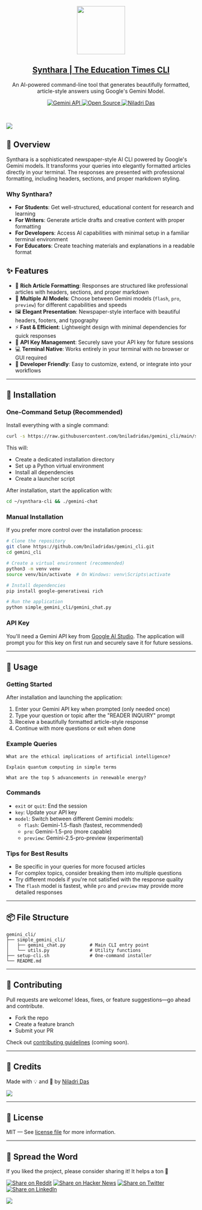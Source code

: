 <p align="center">
  <a href="https://github.com/bniladridas/gemini_cli"><img src="https://avatars.githubusercontent.com/u/203538727?s=200&v=4" height="128"></a>
  <h2 align="center"><a href="https://github.com/bniladridas/gemini_cli">Synthara | The Education Times CLI</a></h2>
  <p align="center">An AI-powered command-line tool that generates beautifully formatted, article-style answers using Google's Gemini Model.<p>
  <p align="center">
    <a href="https://aistudio.google.com/app/apikey">
    	<img src="https://img.shields.io/badge/%E2%9C%A8-Gemini%20API-0a0a0a.svg?style=flat&colorA=0a0a0a" alt="Gemini API" />
    </a>
    <a href="https://github.com/bniladridas/gemini_cli">
    	<img src="https://img.shields.io/badge/%E2%9C%A8-Open%20Source-0a0a0a.svg?style=flat&colorA=0a0a0a" alt="Open Source" />
    </a>
    <a href="https://github.com/bniladridas">
    	<img src="https://img.shields.io/badge/%E2%9C%A8-Created%20by%20Niladri-0a0a0a.svg?style=flat&colorA=0a0a0a" alt="Niladri Das" />
    </a>
  </p>
</p>

<br>

![](https://i.imgur.com/waxVImv.png)

## 🧠 Overview

Synthara is a sophisticated newspaper-style AI CLI powered by Google's Gemini models. It transforms your queries into elegantly formatted articles directly in your terminal. The responses are presented with professional formatting, including headers, sections, and proper markdown styling.

### Why Synthara?

- **For Students**: Get well-structured, educational content for research and learning
- **For Writers**: Generate article drafts and creative content with proper formatting
- **For Developers**: Access AI capabilities with minimal setup in a familiar terminal environment
- **For Educators**: Create teaching materials and explanations in a readable format

## ✨ Features

- 📰 **Rich Article Formatting**: Responses are structured like professional articles with headers, sections, and proper markdown
- 🧠 **Multiple AI Models**: Choose between Gemini models (`flash`, `pro`, `preview`) for different capabilities and speeds
- 🖼️ **Elegant Presentation**: Newspaper-style interface with beautiful headers, footers, and typography
- ⚡ **Fast & Efficient**: Lightweight design with minimal dependencies for quick responses
- 🔐 **API Key Management**: Securely save your API key for future sessions
- 💻 **Terminal Native**: Works entirely in your terminal with no browser or GUI required
- 🧪 **Developer Friendly**: Easy to customize, extend, or integrate into your workflows

---

## 🚀 Installation

### One-Command Setup (Recommended)

Install everything with a single command:

```bash
curl -s https://raw.githubusercontent.com/bniladridas/gemini_cli/main/setup-cli.sh | bash
```

This will:
- Create a dedicated installation directory
- Set up a Python virtual environment
- Install all dependencies
- Create a launcher script

After installation, start the application with:

```bash
cd ~/synthara-cli && ./gemini-chat
```

### Manual Installation

If you prefer more control over the installation process:

```bash
# Clone the repository
git clone https://github.com/bniladridas/gemini_cli.git
cd gemini_cli

# Create a virtual environment (recommended)
python3 -m venv venv
source venv/bin/activate  # On Windows: venv\Scripts\activate

# Install dependencies
pip install google-generativeai rich

# Run the application
python simple_gemini_cli/gemini_chat.py
```

### API Key

You'll need a Gemini API key from [Google AI Studio](https://aistudio.google.com/app/apikey). The application will prompt you for this key on first run and securely save it for future sessions.

---

## 🧭 Usage

### Getting Started

After installation and launching the application:

1. Enter your Gemini API key when prompted (only needed once)
2. Type your question or topic after the "READER INQUIRY" prompt
3. Receive a beautifully formatted article-style response
4. Continue with more questions or exit when done

### Example Queries

```
What are the ethical implications of artificial intelligence?
```

```
Explain quantum computing in simple terms
```

```
What are the top 5 advancements in renewable energy?
```

### Commands

- `exit` or `quit`: End the session
- `key`: Update your API key
- `model`: Switch between different Gemini models:
  - `flash`: Gemini-1.5-flash (fastest, recommended)
  - `pro`: Gemini-1.5-pro (more capable)
  - `preview`: Gemini-2.5-pro-preview (experimental)

### Tips for Best Results

- Be specific in your queries for more focused articles
- For complex topics, consider breaking them into multiple questions
- Try different models if you're not satisfied with the response quality
- The `flash` model is fastest, while `pro` and `preview` may provide more detailed responses

---

## 📦 File Structure

```plaintext
gemini_cli/
├── simple_gemini_cli/
│   ├── gemini_chat.py         # Main CLI entry point
│   └── utils.py               # Utility functions
├── setup-cli.sh               # One-command installer
└── README.md
```

---

## 🤝 Contributing

Pull requests are welcome! Ideas, fixes, or feature suggestions—go ahead and contribute.

- Fork the repo
- Create a feature branch
- Submit your PR

Check out [contributing guidelines](./CONTRIBUTING.md) (coming soon).

---

## 💖 Credits

Made with 💡 and 🚀 by [Niladri Das](https://github.com/bniladridas)

<a href="https://github.com/bniladridas/gemini_cli/graphs/contributors">
  <img src="https://contrib.rocks/image?repo=bniladridas/gemini_cli" />
</a>

---

## 📜 License

MIT — See [license file](./LICENSE) for more information.

---

## 📣 Spread the Word

If you liked the project, please consider sharing it! It helps a ton 💙

[![Share on Reddit](https://img.shields.io/badge/share%20on-reddit-red?logo=reddit)](https://reddit.com/submit?url=https://github.com/bniladridas/gemini_cli&title=AI%20Newspaper-Style%20CLI)
[![Share on Hacker News](https://img.shields.io/badge/share%20on-hacker%20news-orange?logo=ycombinator)](https://news.ycombinator.com/submitlink?u=https://github.com/bniladridas/gemini_cli)
[![Share on Twitter](https://img.shields.io/badge/share%20on-twitter-03A9F4?logo=twitter)](https://twitter.com/share?url=https://github.com/bniladridas/gemini_cli)
[![Share on LinkedIn](https://img.shields.io/badge/share%20on-linkedin-3949AB?logo=linkedin)](https://www.linkedin.com/shareArticle?url=https://github.com/bniladridas/gemini_cli)

![](https://i.imgur.com/waxVImv.png)
